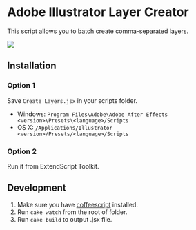 # Adobe Illustrator Layer Creator

This script allows you to batch create comma-separated layers.

![](https://s3-us-west-2.amazonaws.com/sebastienlavoie.personal/adobe-illustrator-layer-creator_2.png)

## Installation

### Option 1

Save `Create Layers.jsx` in your scripts folder.

- Windows: `Program Files\Adobe\Adobe After Effects <version>\Presets\<language>/Scripts`
- OS X: `/Applications/Illustrator <version>/Presets/<language>/Scripts`

### Option 2

Run it from ExtendScript Toolkit.

## Development

1. Make sure you have [coffeescript](http://coffeescript.org) installed.
2. Run `cake watch` from the root of folder.
3. Run `cake build` to output .jsx file.
